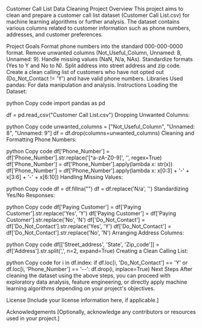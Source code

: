 Customer Call List Data Cleaning Project
Overview
This project aims to clean and prepare a customer call list dataset (Customer Call List.csv) for machine learning algorithms or further analysis. The dataset contains various columns related to customer information such as phone numbers, addresses, and customer preferences.

Project Goals
Format phone numbers into the standard 000-000-0000 format.
Remove unwanted columns (Not_Useful_Column, Unnamed: 8, Unnamed: 9).
Handle missing values (NaN, N/a, NAs).
Standardize formats (Yes to Y and No to N).
Split address into street address and zip code.
Create a clean calling list of customers who have not opted out (Do_Not_Contact != 'Y') and have valid phone numbers.
Libraries Used
pandas: For data manipulation and analysis.
Instructions
Loading the Dataset:

python
Copy code
import pandas as pd

df = pd.read_csv("Customer Call List.csv")
Dropping Unwanted Columns:

python
Copy code
unwanted_columns = ["Not_Useful_Column", "Unnamed: 8", "Unnamed: 9"]
df = df.drop(columns=unwanted_columns)
Cleaning and Formatting Phone Numbers:

python
Copy code
df['Phone_Number'] = df['Phone_Number'].str.replace('[^a-zA-Z0-9]', '', regex=True)
df['Phone_Number'] = df['Phone_Number'].apply(lambda x: str(x))
df['Phone_Number'] = df['Phone_Number'].apply(lambda x: x[0:3] + '-' + x[3:6] + '-' + x[6:10])
Handling Missing Values:

python
Copy code
df = df.fillna("")
df = df.replace('N/a', '')
Standardizing Yes/No Responses:

python
Copy code
df['Paying Customer'] = df['Paying Customer'].str.replace('Yes', 'Y')
df['Paying Customer'] = df['Paying Customer'].str.replace('No', 'N')
df['Do_Not_Contact'] = df['Do_Not_Contact'].str.replace('Yes', 'Y')
df['Do_Not_Contact'] = df['Do_Not_Contact'].str.replace('No', 'N')
Arranging Address Columns:

python
Copy code
df[['Street_address', 'State', 'Zip_code']] = df['Address'].str.split(',', n=2, expand=True)
Creating a Clean Calling List:

python
Copy code
for i in df.index:
    if df.loc[i, 'Do_Not_Contact'] == 'Y' or df.loc[i, 'Phone_Number'] == '--':
        df.drop(i, inplace=True)
Next Steps
After cleaning the dataset using the above steps, you can proceed with exploratory data analysis, feature engineering, or directly apply machine learning algorithms depending on your project's objectives.

License
[Include your license information here, if applicable.]

Acknowledgements
[Optionally, acknowledge any contributors or resources used in your project.]

